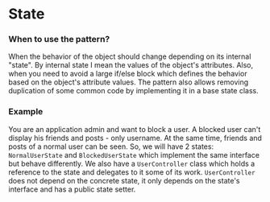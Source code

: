 # State

### When to use the pattern?
When the behavior of the object should change depending on its internal "state". By internal state I mean the values of the object's attributes.
Also, when you need to avoid a large if/else block which defines the behavior based on the object's attribute values. The pattern also allows
removing duplication of some common code by implementing it in a base state class.


### Example
You are an application admin and want to block a user. A blocked user can't display his friends and posts - only username. At the same time,
friends and posts of a normal user can be seen. So, we will have 2 states: `NormalUserState` and `BlockedUserState` which implement the
same interface but behave differently. We also have a `UserController` class which holds a reference to the state and delegates to it some of its work.
`UserController` does not depend on the concrete state, it only depends on the state's interface and has a public state setter.
